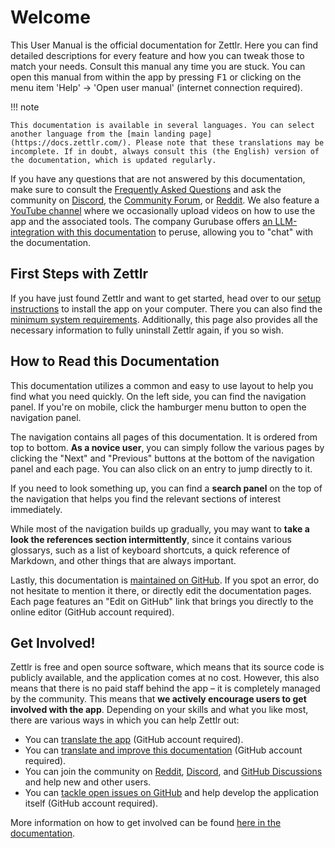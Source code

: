 # Welcome

This User Manual is the official documentation for Zettlr. Here you can find detailed descriptions for every feature and how you can tweak those to match your needs. Consult this manual any time you are stuck. You can open this manual from within the app by pressing <kbd>F1</kbd> or clicking on the menu item 'Help' &rarr; 'Open user manual' (internet connection required).

!!! note

    This documentation is available in several languages. You can select another language from the [main landing page](https://docs.zettlr.com/). Please note that these translations may be incomplete. If in doubt, always consult this (the English) version of the documentation, which is updated regularly.

If you have any questions that are not answered by this documentation, make sure to consult the [Frequently Asked Questions](reference/faq.md) and ask the community on [Discord](https://go.zettlr.com/discord), the [Community Forum](https://forum.zettlr.com/), or [Reddit](https://www.reddit.com/r/Zettlr/). We also feature a [YouTube channel](https://www.youtube.com/c/Zettlr/) where we occasionally upload videos on how to use the app and the associated tools. The company Gurubase offers [an LLM-integration with this documentation](https://gurubase.io/g/zettlr) to peruse, allowing you to "chat" with the documentation.

## First Steps with Zettlr

If you have just found Zettlr and want to get started, head over to our [setup instructions](getting-started/setup.md) to install the app on your computer. There you can also find the [minimum system requirements](getting-started/setup.md#minimum-system-requirements). Additionally, this page also provides all the necessary information to fully uninstall Zettlr again, if you so wish.

## How to Read this Documentation

This documentation utilizes a common and easy to use layout to help you find what you need quickly. On the left side, you can find the navigation panel. If you're on mobile, click the hamburger menu button to open the navigation panel.

The navigation contains all pages of this documentation. It is ordered from top to bottom. **As a novice user**, you can simply follow the various pages by clicking the "Next" and "Previous" buttons at the bottom of the navigation panel and each page. You can also click on an entry to jump directly to it.

If you need to look something up, you can find a **search panel** on the top of the navigation that helps you find the relevant sections of interest immediately.

While most of the navigation builds up gradually, you may want to **take a look the references section intermittently**, since it contains various glossarys, such as a list of keyboard shortcuts, a quick reference of Markdown, and other things that are always important.

Lastly, this documentation is [maintained on GitHub](https://github.com/Zettlr/zettlr-docs). If you spot an error, do not hesitate to mention it there, or directly edit the documentation pages. Each page features an "Edit on GitHub" link that brings you directly to the online editor (GitHub account required).

## Get Involved!

Zettlr is free and open source software, which means that its source code is publicly available, and the application comes at no cost. However, this also means that there is no paid staff behind the app – it is completely managed by the community. This means that **we actively encourage users to get involved with the app**. Depending on your skills and what you like most, there are various ways in which you can help Zettlr out:

- You can [translate the app](https://github.com/Zettlr/Zettlr/blob/develop/CONTRIBUTING.md#translation) (GitHub account required).
- You can [translate and improve this documentation](https://github.com/Zettlr/zettlr-docs/) (GitHub account required).
- You can join the community on [Reddit](https://www.reddit.com/r/Zettlr/), [Discord](https://discord.gg/PcfS3DM9Xj), and [GitHub Discussions](https://github.com/Zettlr/Zettlr/discussions) and help new and other users.
- You can [tackle open issues on GitHub](https://github.com/Zettlr/Zettlr/issues) and help develop the application itself (GitHub account required).

More information on how to get involved can be found [here in the documentation](getting-started/get-involved.md).

